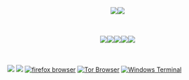 <div style="display: flex; justify-content: center; margin-bottom: 10%;">
 <img src="https://readme-typing-svg.herokuapp.com?color=%237759B5&center=true&vCenter=true&lines=Seja+bem+vindo(a)%2C+ao+meu+github!;+@andrekdev">
  <img id="fatalperfil" src="https://github-stats-alpha.vercel.app/api/?username=andrekdev&cc=000000&tc=7759b5&ic=9c6bff&bc=402773"/>
  </div>
  
  <div style="display: flex; justify-content: center; margin-bottom: 10%;">

  <img src="https://readme-components.vercel.app/api?component=logo&logo=tor&text=false&animation=spin&fill=black&textfill=bface6&"/>
  <img src="https://readme-components.vercel.app/api?component=logo&logo=ubuntu&text=false&animation=spin&fill=black&textfill=bface6&"/>
  <img src="https://readme-components.vercel.app/api?component=logo&logo=javascript&text=false&animation=spin&fill=black&textfill=bface6&"/>
  <img src="https://readme-components.vercel.app/api?component=logo&logo=html5&text=false&animation=spin&fill=black&textfill=bface6&"/>
  <img src="https://readme-components.vercel.app/api?component=logo&logo=css3&text=false&animation=spin&fill=black&textfill=bface6&"/>
   </div>

  <a href="#"><img src="https://img.shields.io/badge/Ubuntu%2022.04.2-100000?style=for-the-badge&logo=Linux&logoColor=7759b5&labelColor=212121&color=7759b5%22"/></a>
  <a href="#"><img src="https://img.shields.io/badge/vscode-Visual_Studio-100000?style=for-the-badge&logo=Visual%20Studio%20Code&logoColor=7759b5&labelColor=212121&color=7759b5"/></a>
  <a href="#"><img alt="firefox browser" src="https://img.shields.io/badge/Firefox-100000?style=for-the-badge&logo=firefox browser&logoColor=7759b5&labelColor=212121&color=7759b5"/></a>
  <a href="#"><img alt="Tor Browser" src="https://img.shields.io/badge/Tor_Browser-100000?style=for-the-badge&logo=Tor Browser&logoColor=7759b5&labelColor=212121&color=7759b5"/></a>
  <a href="https://andrekwebs.vercel.app/" target="_blank"><img alt="Windows Terminal" src="https://img.shields.io/badge/INFO-MINHAS REDES-100000?style=for-the-badge&logo=Windows Terminal&logoColor=7759"/></a>

